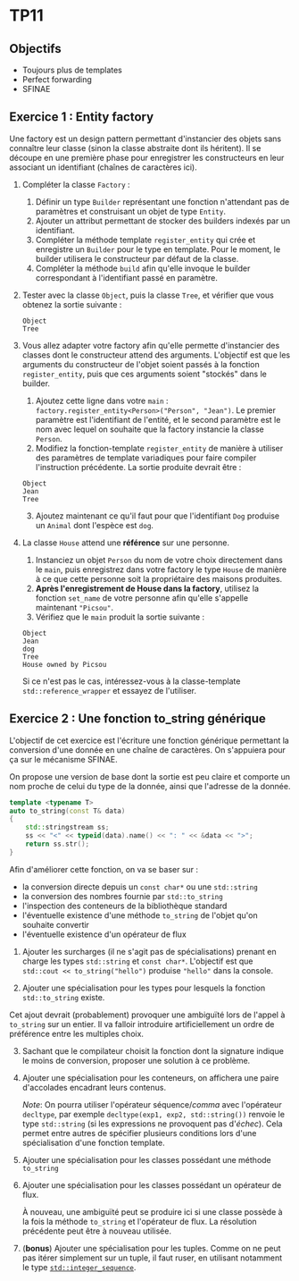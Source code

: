 # TP11

## Objectifs

- Toujours plus de templates
- Perfect forwarding
- SFINAE

## Exercice 1 : Entity factory

Une factory est un design pattern permettant d'instancier des objets sans connaître leur classe (sinon la classe abstraite dont ils héritent).
Il se découpe en une première phase pour enregistrer les constructeurs en leur associant un identifiant (chaînes de caractères ici).

1. Compléter la classe `Factory` :
   1. Définir un type `Builder` représentant une fonction n'attendant pas de paramètres et construisant un objet de type `Entity`.
   2. Ajouter un attribut permettant de stocker des builders indexés par un identifiant.
   3. Compléter la méthode template `register_entity` qui crée et enregistre un `Builder` pour le type en template. Pour le moment, le builder utilisera le constructeur par défaut de la classe.  
   4. Compléter la méthode `build` afin qu'elle invoque le builder correspondant à l'identifiant passé en paramètre.

2. Tester avec la classe `Object`, puis la classe `Tree`, et vérifier que vous obtenez la sortie suivante :
   ```shell
   Object
   Tree
   ```

3. Vous allez adapter votre factory afin qu'elle permette d'instancier des classes dont le constructeur attend des arguments.
L'objectif est que les arguments du constructeur de l'objet soient passés à la fonction `register_entity`, puis que ces arguments soient "stockés" dans le builder.
   1. Ajoutez cette ligne dans votre `main` : `factory.register_entity<Person>("Person", "Jean")`. Le premier paramètre est l'identifiant de l'entité, et le second paramètre est le nom avec lequel on souhaite que la factory instancie la classe `Person`.
   2. Modifiez la fonction-template `register_entity` de manière à utiliser des paramètres de template variadiques pour faire compiler l'instruction précédente. La sortie produite devrait être :
   ```shell
   Object
   Jean
   Tree
   ```
   3. Ajoutez maintenant ce qu'il faut pour que l'identifiant `Dog` produise un `Animal` dont l'espèce est `dog`.

4. La classe `House` attend une **référence** sur une personne.
   1. Instanciez un objet `Person` du nom de votre choix directement dans le `main`, puis enregistrez dans votre factory le type `House` de manière à ce que cette personne soit la propriétaire des maisons produites. 
   2. **Après l'enregistrement de House dans la factory**, utilisez la fonction `set_name` de votre personne afin qu'elle s'appelle maintenant `"Picsou"`.
   3. Vérifiez que le `main` produit la sortie suivante :
   ```shell
   Object
   Jean
   dog
   Tree
   House owned by Picsou
   ```
   Si ce n'est pas le cas, intéressez-vous à la classe-template `std::reference_wrapper` et essayez de l'utiliser.

## Exercice 2 : Une fonction to_string générique

L'objectif de cet exercice est l'écriture une fonction générique permettant la conversion d'une donnée en une chaîne de caractères.
On s'appuiera pour ça sur le mécanisme SFINAE.

On propose une version de base dont la sortie est peu claire et comporte un nom proche de celui du type de la donnée, ainsi que l'adresse de la donnée.

```cpp
template <typename T>
auto to_string(const T& data)
{
    std::stringstream ss;
    ss << "<" << typeid(data).name() << ": " << &data << ">";
    return ss.str();
}
```

Afin d'améliorer cette fonction, on va se baser sur :
- la conversion directe depuis un `const char*` ou une `std::string`
- la conversion des nombres fournie par `std::to_string`
- l'inspection des conteneurs de la bibliothèque standard
- l'éventuelle existence d'une méthode `to_string` de l'objet qu'on souhaite convertir
- l'éventuelle existence d'un opérateur de flux

1. Ajouter les surcharges (il ne s'agit pas de spécialisations) prenant en charge les types `std::string` et `const char*`. L'objectif est que `std::cout << to_string("hello")` produise `"hello"` dans la console. 

2. Ajouter une spécialisation pour les types pour lesquels la fonction `std::to_string` existe.

Cet ajout devrait (probablement) provoquer une ambiguïté lors de l'appel à `to_string` sur un entier. Il va falloir introduire artificiellement un ordre de préférence entre les multiples choix.

3. Sachant que le compilateur choisit la fonction dont la signature indique le moins de conversion, proposer une solution à ce problème.

4. Ajouter une spécialisation pour les conteneurs, on affichera une paire d'accolades encadrant leurs contenus.

   _Note_: On pourra utiliser l'opérateur séquence/_comma_ avec l'opérateur `decltype`, par exemple `decltype(exp1, exp2, std::string())` renvoie le type `std::string` (si les expressions ne provoquent pas d'_échec_). 
   Cela permet entre autres de spécifier plusieurs conditions lors d'une spécialisation d'une fonction template.

5. Ajouter une spécialisation pour les classes possédant une méthode `to_string`

6. Ajouter une spécialisation pour les classes possédant un opérateur de flux.

   À nouveau, une ambiguïté peut se produire ici si une classe possède à la fois la méthode `to_string` et l'opérateur de flux.
   La résolution précédente peut être à nouveau utilisée.

7. (**bonus**) Ajouter une spécialisation pour les tuples.
   Comme on ne peut pas itérer simplement sur un tuple, il faut ruser, en utilisant notamment le type [`std::integer_sequence`](https://en.cppreference.com/w/cpp/utility/integer_sequence). 